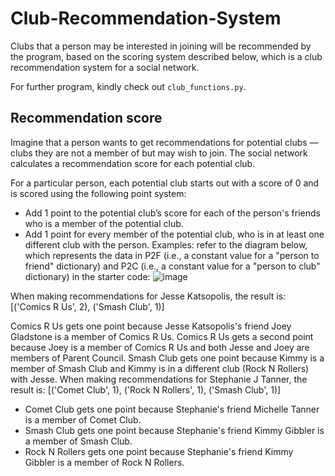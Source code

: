 # Club-Recommendation-System
Clubs that a person may be interested in joining will be recommended by the program, based on the scoring system described below, which is a club recommendation system for a social network. 

For further program, kindly check out `club_functions.py`.

## Recommendation score
Imagine that a person wants to get recommendations for potential clubs — clubs they are not a member of but may wish to join. The social network calculates a recommendation score for each potential club.

For a particular person, each potential club starts out with a score of 0 and is scored using the following point system:

* Add 1 point to the potential club’s score for each of the person's friends who is a member of the potential club.
* Add 1 point for every member of the potential club, who is in at least one different club with the person.
Examples: refer to the diagram below, which represents the data in P2F (i.e., a constant value for a "person to friend" dictionary) and P2C (i.e., a constant value for a "person to club" dictionary) in the starter code:
![image](https://user-images.githubusercontent.com/120763767/234979620-d30c31b0-7118-4af2-9fcf-f7e802132f46.png)

When making recommendations for Jesse Katsopolis, the result is: [('Comics R Us', 2), ('Smash Club', 1)]

Comics R Us gets one point because Jesse Katsopolis's friend Joey Gladstone is a member of Comics R Us.
Comics R Us gets a second point because Joey is a member of Comics R Us and both Jesse and Joey are members of Parent Council.
Smash Club gets one point because Kimmy is a member of Smash Club and Kimmy is in a different club (Rock N Rollers) with Jesse.
When making recommendations for Stephanie J Tanner, the result is: [('Comet Club', 1), ('Rock N Rollers', 1), ('Smash Club', 1)]

* Comet Club gets one point because Stephanie's friend Michelle Tanner is a member of Comet Club.
* Smash Club gets one point because Stephanie's friend Kimmy Gibbler is a member of Smash Club.
* Rock N Rollers gets one point because Stephanie's friend Kimmy Gibbler is a member of Rock N Rollers.
